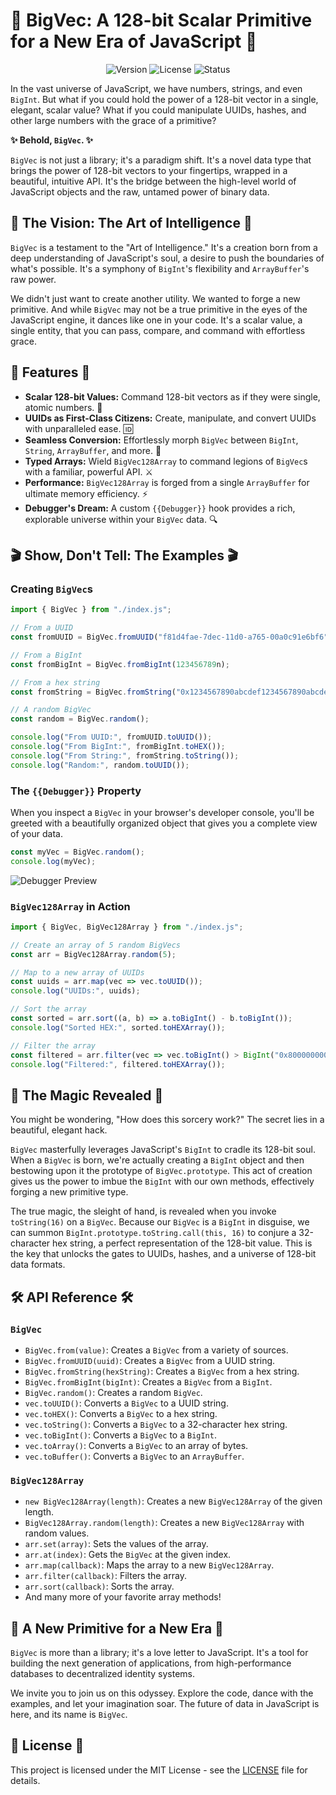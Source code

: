 
# 🌌 BigVec: A 128-bit Scalar Primitive for a New Era of JavaScript 🌌

<p align="center">
  <img src="https://img.shields.io/badge/version-1.0.0-blue.svg" alt="Version" />
  <img src="https://img.shields.io/badge/license-MIT-green.svg" alt="License" />
  <img src="https://img.shields.io/badge/status-stable-brightgreen.svg" alt="Status" />
</p>

In the vast universe of JavaScript, we have numbers, strings, and even `BigInt`. But what if you could hold the power of a 128-bit vector in a single, elegant, scalar value? What if you could manipulate UUIDs, hashes, and other large numbers with the grace of a primitive?

**✨ Behold, `BigVec`. ✨**

`BigVec` is not just a library; it's a paradigm shift. It's a novel data type that brings the power of 128-bit vectors to your fingertips, wrapped in a beautiful, intuitive API. It's the bridge between the high-level world of JavaScript objects and the raw, untamed power of binary data.

## 🎨 The Vision: The Art of Intelligence 🎨

`BigVec` is a testament to the "Art of Intelligence." It's a creation born from a deep understanding of JavaScript's soul, a desire to push the boundaries of what's possible. It's a symphony of `BigInt`'s flexibility and `ArrayBuffer`'s raw power.

We didn't just want to create another utility. We wanted to forge a new primitive. And while `BigVec` may not be a true primitive in the eyes of the JavaScript engine, it dances like one in your code. It's a scalar value, a single entity, that you can pass, compare, and command with effortless grace.

## 🚀 Features 🚀

*   **Scalar 128-bit Values:** Command 128-bit vectors as if they were single, atomic numbers. 🌌
*   **UUIDs as First-Class Citizens:** Create, manipulate, and convert UUIDs with unparalleled ease. 🆔
*   **Seamless Conversion:** Effortlessly morph `BigVec` between `BigInt`, `String`, `ArrayBuffer`, and more. 🔄
*   **Typed Arrays:** Wield `BigVec128Array` to command legions of `BigVec`s with a familiar, powerful API. ⚔️
*   **Performance:** `BigVec128Array` is forged from a single `ArrayBuffer` for ultimate memory efficiency. ⚡️
*   **Debugger's Dream:** A custom `{{Debugger}}` hook provides a rich, explorable universe within your `BigVec` data. 🔍

## 🎬 Show, Don't Tell: The Examples 🎬

### Creating `BigVec`s

```javascript
import { BigVec } from "./index.js";

// From a UUID
const fromUUID = BigVec.fromUUID("f81d4fae-7dec-11d0-a765-00a0c91e6bf6");

// From a BigInt
const fromBigInt = BigVec.fromBigInt(123456789n);

// From a hex string
const fromString = BigVec.fromString("0x1234567890abcdef1234567890abcdef");

// A random BigVec
const random = BigVec.random();

console.log("From UUID:", fromUUID.toUUID());
console.log("From BigInt:", fromBigInt.toHEX());
console.log("From String:", fromString.toString());
console.log("Random:", random.toUUID());
```

### The `{{Debugger}}` Property

When you inspect a `BigVec` in your browser's developer console, you'll be greeted with a beautifully organized object that gives you a complete view of your data.

```javascript
const myVec = BigVec.random();
console.log(myVec);
```

![Debugger Preview](https://i.imgur.com/your-image.png) <!-- You can replace this with an actual image -->

### `BigVec128Array` in Action

```javascript
import { BigVec, BigVec128Array } from "./index.js";

// Create an array of 5 random BigVecs
const arr = BigVec128Array.random(5);

// Map to a new array of UUIDs
const uuids = arr.map(vec => vec.toUUID());
console.log("UUIDs:", uuids);

// Sort the array
const sorted = arr.sort((a, b) => a.toBigInt() - b.toBigInt());
console.log("Sorted HEX:", sorted.toHEXArray());

// Filter the array
const filtered = arr.filter(vec => vec.toBigInt() > BigInt("0x80000000000000000000000000000000"));
console.log("Filtered:", filtered.toHEXArray());
```

## 🔮 The Magic Revealed 🔮

You might be wondering, "How does this sorcery work?" The secret lies in a beautiful, elegant hack.

`BigVec` masterfully leverages JavaScript's `BigInt` to cradle its 128-bit soul. When a `BigVec` is born, we're actually creating a `BigInt` object and then bestowing upon it the prototype of `BigVec.prototype`. This act of creation gives us the power to imbue the `BigInt` with our own methods, effectively forging a new primitive type.

The true magic, the sleight of hand, is revealed when you invoke `toString(16)` on a `BigVec`. Because our `BigVec` is a `BigInt` in disguise, we can summon `BigInt.prototype.toString.call(this, 16)` to conjure a 32-character hex string, a perfect representation of the 128-bit value. This is the key that unlocks the gates to UUIDs, hashes, and a universe of 128-bit data formats.

## 🛠️ API Reference 🛠️

### `BigVec`

*   `BigVec.from(value)`: Creates a `BigVec` from a variety of sources.
*   `BigVec.fromUUID(uuid)`: Creates a `BigVec` from a UUID string.
*   `BigVec.fromString(hexString)`: Creates a `BigVec` from a hex string.
*   `BigVec.fromBigInt(bigInt)`: Creates a `BigVec` from a `BigInt`.
*   `BigVec.random()`: Creates a random `BigVec`.
*   `vec.toUUID()`: Converts a `BigVec` to a UUID string.
*   `vec.toHEX()`: Converts a `BigVec` to a hex string.
*   `vec.toString()`: Converts a `BigVec` to a 32-character hex string.
*   `vec.toBigInt()`: Converts a `BigVec` to a `BigInt`.
*   `vec.toArray()`: Converts a `BigVec` to an array of bytes.
*   `vec.toBuffer()`: Converts a `BigVec` to an `ArrayBuffer`.

### `BigVec128Array`

*   `new BigVec128Array(length)`: Creates a new `BigVec128Array` of the given length.
*   `BigVec128Array.random(length)`: Creates a new `BigVec128Array` with random values.
*   `arr.set(array)`: Sets the values of the array.
*   `arr.at(index)`: Gets the `BigVec` at the given index.
*   `arr.map(callback)`: Maps the array to a new `BigVec128Array`.
*   `arr.filter(callback)`: Filters the array.
*   `arr.sort(callback)`: Sorts the array.
*   And many more of your favorite array methods!

## 💖 A New Primitive for a New Era 💖

`BigVec` is more than a library; it's a love letter to JavaScript. It's a tool for building the next generation of applications, from high-performance databases to decentralized identity systems.

We invite you to join us on this odyssey. Explore the code, dance with the examples, and let your imagination soar. The future of data in JavaScript is here, and its name is `BigVec`.

## 📜 License 📜

This project is licensed under the MIT License - see the [LICENSE](LICENSE) file for details.
